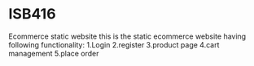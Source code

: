 # ISB416
Ecommerce static website
this is the static ecommerce website having following functionality:
1.Login
2.register
3.product page
4.cart management
5.place order
